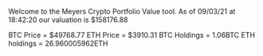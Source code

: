 Welcome to the Meyers Crypto Portfolio Value tool. 
As of 09/03/21 at 18:42:20 our valuation is $158176.88 

BTC Price = $49768.77
 ETH Price = $3910.31
BTC Holdings = 1.06BTC
 ETH holdings = 26.960005962ETH 
